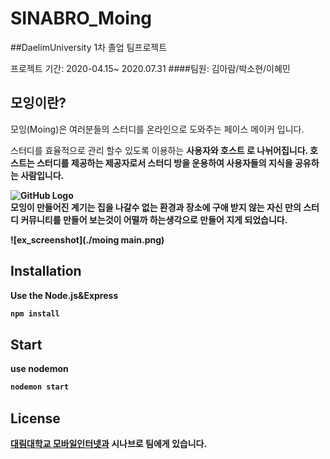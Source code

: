 # SINABRO_Moing

##DaelimUniversity 1차 졸업 팀프로젝트 <br>

프로젝트 기간: 2020-04.15~ 2020.07.31
####팀원: 김아람/박소현/이혜민<br>

모잉이란?
---------
모잉(Moing)은 여러분들의  스터디를 온라인으로 도와주는 페이스 메이커 입니다.

스터디를 효율적으로 관리 할수 있도록 이용하는 <b>사용자와<b> <b> 호스트<b> 로 나뉘어집니다. 호스트는 스터디를 제공하는 제공자로서 
스터디 방을 운용하여 사용자들의 지식을 공유하는 사람입니다.<br> 
  
![GitHub Logo](/images/logo.png)<br>
모잉이 만들어진 계기는 집을 나갈수 없는 환경과 장소에 구애 받지 않는 자신 만의 스터디 커뮤니티를 만들어 보는것이 어떨까 하는생각으로 만들어 지게 되었습니다.

![ex_screenshot](./moing main.png)

## Installation

Use the Node.js&Express 

```bash
npm install
```


## Start
use nodemon

```bash
nodemon start
```

## License
[대림대학교 모바일인터넷과](https://dept.daelim.ac.kr/mbi/mainPage.do) 시나브로 팀에게 있습니다.
